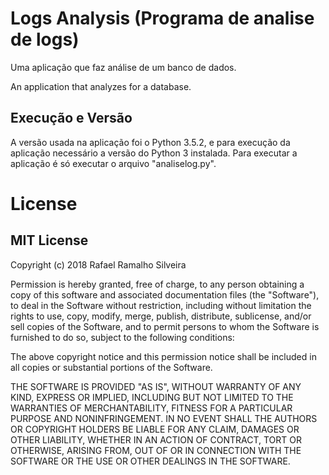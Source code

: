 # Logs Analysis (Programa de analise de logs)

Uma aplicação que faz análise de um banco de dados.

An application that analyzes for a database.
## Execução e Versão

A versão usada na aplicação foi o Python 3.5.2, e para execução da aplicação
necessário a versão do Python 3 instalada.
Para executar a aplicação é só executar o arquivo "analiselog.py".
# License

## MIT License

Copyright (c) 2018 Rafael Ramalho Silveira

Permission is hereby granted, free of charge, to any person obtaining a copy
of this software and associated documentation files (the "Software"), to deal
in the Software without restriction, including without limitation the rights
to use, copy, modify, merge, publish, distribute, sublicense, and/or sell
copies of the Software, and to permit persons to whom the Software is
furnished to do so, subject to the following conditions:

The above copyright notice and this permission notice shall be included in all
copies or substantial portions of the Software.

THE SOFTWARE IS PROVIDED "AS IS", WITHOUT WARRANTY OF ANY KIND, EXPRESS OR
IMPLIED, INCLUDING BUT NOT LIMITED TO THE WARRANTIES OF MERCHANTABILITY,
FITNESS FOR A PARTICULAR PURPOSE AND NONINFRINGEMENT. IN NO EVENT SHALL THE
AUTHORS OR COPYRIGHT HOLDERS BE LIABLE FOR ANY CLAIM, DAMAGES OR OTHER
LIABILITY, WHETHER IN AN ACTION OF CONTRACT, TORT OR OTHERWISE, ARISING FROM,
OUT OF OR IN CONNECTION WITH THE SOFTWARE OR THE USE OR OTHER DEALINGS IN THE
SOFTWARE.

